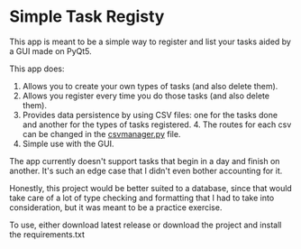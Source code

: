 # Simple Task Registy
This app is meant to be a simple way to register and list your tasks aided by a GUI made on PyQt5. 

This app does:
1. Allows you to create your own types of tasks (and also delete them).
2. Allows you register every time you do those tasks (and also delete them).
3. Provides data persistence by using CSV files: one for the tasks done and another for the types of tasks registered.
   4. The routes for each csv can be changed in the [csvmanager.py](csvmanager.py) file.
4. Simple use with the GUI. 

The app currently doesn't support tasks that begin in a day and finish on another. It's such an edge case that I didn't even bother accounting for it.

Honestly, this project would be better suited to a database, since that would take care of a lot of type checking and formatting that I had to take into consideration, but it was meant to be a practice exercise.

To use, either download latest release or download the project and install the requirements.txt
